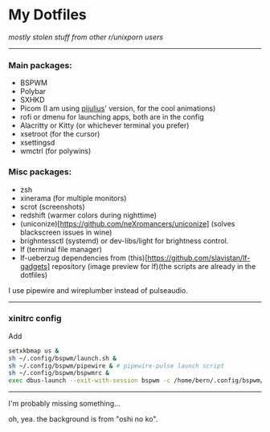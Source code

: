 My Dotfiles
=======

*mostly stolen stuff from other r/unixporn users*

----
### Main packages:
- BSPWM
- Polybar
- SXHKD
- Picom (I am using [pijulius](https://github.com/pijulius/picom)' version, for the cool animations)
- rofi or dmenu for launching apps, both are in the config
- Alacritty or Kitty (or whichever terminal you prefer)
- xsetroot (for the cursor)
- xsettingsd
- wmctrl (for polywins)
### Misc packages:
- zsh
- xinerama (for multiple monitors)
- scrot (screenshots)
- redshift (warmer colors during nighttime)
- (uniconize)[https://github.com/neXromancers/uniconize] (solves blackscreen issues in wine)
- brighntessctl (systemd) or dev-libs/light for brightness control.
- lf (terminal file manager)
- lf-ueberzug dependencies from (this)[https://github.com/slavistan/lf-gadgets] repository
	(image preview for lf)(the scripts are already in the dotfiles)

I use pipewire and wireplumber instead of pulseaudio.

----
### xinitrc config
Add 
```bash
setxkbmap us &
sh ~/.config/bspwm/launch.sh &
sh ~/.config/bspwm/pipewire & # pipewire-pulse launch script
sh ~/.config/bspwm/bspwmrc &
exec dbus-launch --exit-with-session bspwm -c /home/bern/.config/bspwm/bspwmrc
```

----
I'm probably missing something...

oh, yea. the background is from "oshi no ko".
